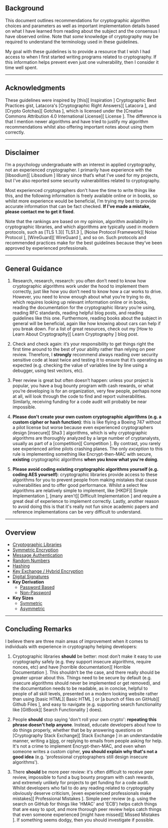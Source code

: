 
## Background

This document outlines recommendations for cryptographic algorithm choices and parameters as well as important implementation details based on what I have learned from reading about the subject and the consensus I have observed online. Note that *some* knowledge of cryptography may be required to understand the terminology used in these guidelines.

My goal with these guidelines is to provide a resource that I wish I had access to when I first started writing programs related to cryptography. If this information helps prevent even just one vulnerability, then I consider it time well spent.

---

## Acknowledgments

These guidelines were inspired by [this][ Inspiration ] Cryptographic Best Practices gist, Latacora's [Cryptographic Right Answers][ Latacora ], and [Crypto Gotchas][ Gotchas ], which is licensed under the [Creative Commons Attribution 4.0 International License][ License ]. The difference is that I mention newer algorithms and have tried to justify my algorithm recommendations whilst also offering important notes about using them correctly.

---

## Disclaimer

I’m a psychology undergraduate with an interest in applied cryptography, not an experienced cryptographer. I primarily have experience with the [libsodium][ Libsodium ] library since that’s what I’ve used for my projects, but I've also reported some security vulnerabilities related to cryptography.

Most experienced cryptographers don't have the time to write things like this, and the following information is freely available online or in books, so whilst more experience would be beneficial, I’m trying my best to provide accurate information that can be fact checked. **If I've made a mistake, please contact me to get it fixed**.

Note that the rankings are based on my opinion, algorithm availability in cryptographic libraries, and which algorithms are typically used in modern protocols, such as [TLS 1.3][ TLS1.3 ], [Noise Protocol Framework][ Noise Protocol ], [WireGuard][ WireGuard ], and so on. Such protocols and recommended practices make for the best guidelines because they’ve been approved by experienced professionals.

---

## General Guidance

1. Research, research, research: you often don’t need to know how cryptographic algorithms work under the hood to implement them correctly, just like how you don’t need to know how a car works to drive. However, you need to know enough about what you’re trying to do, which requires looking up relevant information online or in books, reading the documentation for the cryptographic library you’re using, reading RFC standards, reading helpful blog posts, and reading guidelines like this one. Furthermore, reading books about the subject in general will be beneficial, again like how knowing about cars can help if you break down. For a list of great resources, check out my [How to Learn About Cryptography][ Learn Cryptography ] blog post.

2. Check and check again: it’s your responsibility to get things right the first time around to the best of your ability rather than relying on peer review. Therefore, I **strongly** recommend always reading over security sensitive code at least twice and testing it to ensure that it’s operating as expected (e.g. checking the value of variables line by line using a debugger, using test vectors, etc).

3. Peer review is great but often doesn’t happen: unless your project is popular, you have a bug bounty program with cash rewards, or what you’re developing is for an organization, very few people, perhaps none at all, will look through the code to find and report vulnerabilities. Similarly, receiving funding for a code audit will probably be near impossible.

4. **Please don't create your own custom cryptographic algorithms (e.g. a custom cipher or hash function)**: this is like flying a Boeing 747 without a pilot license but worse because even experienced cryptographers design [insecure][ Sha3 ] algorithms, which is why cryptographic algorithms are thoroughly analyzed by a large number of cryptanalysts, usually as part of a [competition][ Competition ]. By contrast, you rarely see experienced airline pilots crashing planes. The only *exception* to this rule is implementing something like Encrypt-then-MAC with secure, **existing** cryptographic algorithms **when you know what you're doing**.

5. **Please avoid coding existing cryptographic algorithms yourself (e.g. coding AES yourself)**: cryptographic libraries provide access to these algorithms for you to prevent people from making mistakes that cause vulnerabilities and to offer good performance. Whilst a select few algorithms are relatively simple to implement, like [HKDF][ Simple Implementation ], [many aren't][ Difficult Implementation ] and require a great deal of experience to implement correctly. Lastly, another reason to avoid doing this is that it's really not fun since academic papers and reference implementations can be very difficult to understand.

---

## Overview

- [ Cryptographic Libraries ]( ./Sections/Libraries )
- [ Symmetric Encryption ]( ./Sections/Symmetric%20Encryption )
- [ Message Authentication ]( ./Sections/Message%20Authentication )
- [ Random Numbers ]( ./Sections/Random%20Numbers )
- [ Hashing ]( ./Sections/Hashing )
- [ Key Exchange / Hybrid Encryption ]( ./Sections/Hybrid%20Encryption )
- [ Digital Signatures ]( ./Sections/Digital%20Signatures )
- **Key Derivation**
    - [ Password Based ]( ./Sections/Key%20Derivation%20-%20Password )
    - [ Non-Password ]( ./Sections/Key%20Derivation%20-%20NonPassword )
- **Key Sizes**
    - [ Symmetric ]( ./Sections/Symmetric%20Keys )
    - [ Asymmetric ]( ./Sections/Asymmetric%20Keys )

---

## Concluding Remarks

I believe there are three main areas of improvement when it comes to individuals with experience in cryptography helping developers:

1. Cryptographic libraries **should** be better: most don’t make it easy to use cryptography safely (e.g. they support insecure algorithms, require nonces, etc) and have [horrible documentation][ Horrible Documentation ]. This shouldn’t be the case, and there really should be greater uproar about this. Things need to be secure by default (e.g. insecure algorithms should never be implemented or get removed), and the documentation needs to be readable, as in concise, helpful to people of all skill levels, presented on a modern looking website rather than using [basic HTML][ Basic HTML ] or [a bunch of files on GitHub][ Github Files ], and easy to navigate (e.g. supporting search functionality like [GitBook][ Search Functionality ] does).

2. People **should** stop saying 'don't roll your own crypto': **repeating this phrase doesn't help anyone**. Instead, educate developers about how to do things properly, whether that be by answering questions on [Cryptography Stack Exchange][ Stack Exchange ] in an understandable manner, writing a [blog](https://soatok.blog/), or replying to emails from people asking for help. It's not a crime to implement Encrypt-then-MAC, and even when someone writes a custom cipher, **you should explain why that's not a good idea** (e.g. 'professional cryptographers still design insecure algorithms').

3. There **should** be more peer review: it's often difficult to receive peer review, impossible to fund a bug bounty program with cash rewards, and extremely unlikely for projects to get funding for a code audit. Whilst developers who fail to do any reading related to cryptography obviously deserve criticism, [even experienced professionals make mistakes][ Professional Mistakes ]. Simple peer review (e.g. using the search on GitHub for things like 'HMAC' and 'ECB') helps catch things that are easy to spot, and more thorough peer review helps catch things that even someone experienced [might have missed][ Missed Mistakes ]. If something seems dodgy, then you should investigate if possible.
